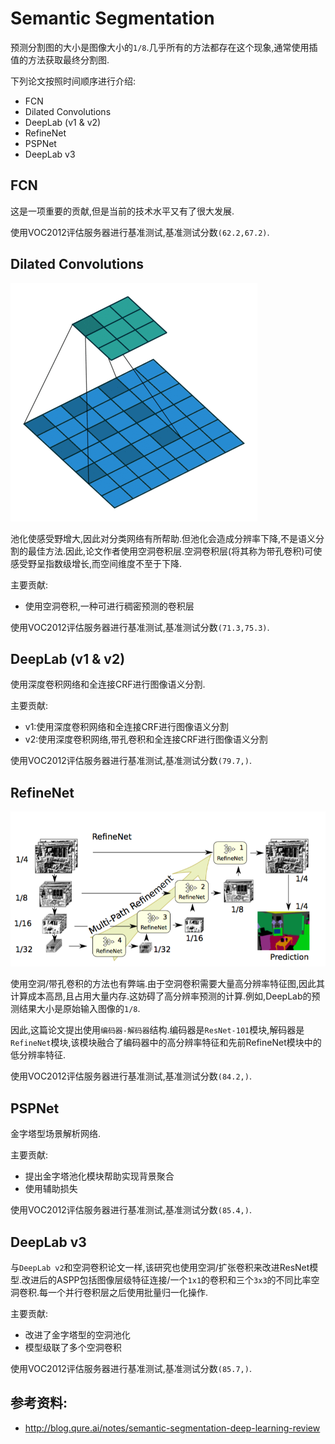# Semantic Segmentation
预测分割图的大小是图像大小的`1/8`.几乎所有的方法都存在这个现象,通常使用插值的方法获取最终分割图.

下列论文按照时间顺序进行介绍:

- FCN
- Dilated Convolutions
- DeepLab (v1 & v2)
- RefineNet
- PSPNet
- DeepLab v3

## FCN
这是一项重要的贡献,但是当前的技术水平又有了很大发展.

使用VOC2012评估服务器进行基准测试,基准测试分数`(62.2,67.2)`.

## Dilated Convolutions
![](object_masking01.gif)

池化使感受野增大,因此对分类网络有所帮助.但池化会造成分辨率下降,不是语义分割的最佳方法.因此,论文作者使用空洞卷积层.空洞卷积层(将其称为带孔卷积)可使感受野呈指数级增长,而空间维度不至于下降.

主要贡献:

- 使用空洞卷积,一种可进行稠密预测的卷积层

使用VOC2012评估服务器进行基准测试,基准测试分数`(71.3,75.3)`.

## DeepLab (v1 & v2)
使用深度卷积网络和全连接CRF进行图像语义分割.

主要贡献:

- v1:使用深度卷积网络和全连接CRF进行图像语义分割
- v2:使用深度卷积网络,带孔卷积和全连接CRF进行图像语义分割

使用VOC2012评估服务器进行基准测试,基准测试分数`(79.7,)`.

## RefineNet
![](object_masking02.png)

使用空洞/带孔卷积的方法也有弊端.由于空洞卷积需要大量高分辨率特征图,因此其计算成本高昂,且占用大量内存.这妨碍了高分辨率预测的计算.例如,DeepLab的预测结果大小是原始输入图像的`1/8`.

因此,这篇论文提出使用`编码器-解码器`结构.编码器是`ResNet-101`模块,解码器是`RefineNet`模块,该模块融合了编码器中的高分辨率特征和先前RefineNet模块中的低分辨率特征.

使用VOC2012评估服务器进行基准测试,基准测试分数`(84.2,)`.

## PSPNet
金字塔型场景解析网络.

主要贡献:

- 提出金字塔池化模块帮助实现背景聚合
- 使用辅助损失

使用VOC2012评估服务器进行基准测试,基准测试分数`(85.4,)`.

## DeepLab v3
与`DeepLab v2`和空洞卷积论文一样,该研究也使用空洞/扩张卷积来改进ResNet模型.改进后的ASPP包括图像层级特征连接/一个`1x1`的卷积和三个`3x3`的不同比率空洞卷积.每一个并行卷积层之后使用批量归一化操作.

主要贡献:

- 改进了金字塔型的空洞池化
- 模型级联了多个空洞卷积

使用VOC2012评估服务器进行基准测试,基准测试分数`(85.7,)`.

## 参考资料:
- http://blog.qure.ai/notes/semantic-segmentation-deep-learning-review